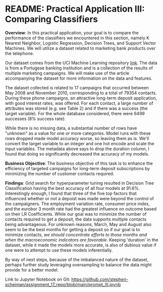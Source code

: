# README: Practical Application III: Comparing Classifiers

**Overview**: In this practical application, your goal is to compare the performance of the classifiers we encountered in this section, namely K Nearest Neighbor, Logistic Regression, Decision Trees, and Support Vector Machines.  We will utilize a dataset related to marketing bank products over the telephone.  

Our dataset comes from the UCI Machine Learning repository [link](https://archive.ics.uci.edu/ml/datasets/bank+marketing).  The data is from a Portugese banking institution and is a collection of the results of multiple marketing campaigns.  We will make use of the article accompanying the dataset for more information on the data and features.

The dataset collected is related to 17 campaigns that occurred between May 2008 and November 2010, corresponding  to  a  total  of  79354  contacts.  During  these phone campaigns, an attractive long-term deposit application, with good interest rates, was offered. For each contact,  a  large  number  of  attributes  was  stored  (e.g.  see Table  2)  and  if  there  was  a  success  (the  target  variable). For the whole database considered, there were 6499 successes (8% success rate).

While there is no missing data, a substantial number of rows have "unknown" as a value for one or more categories. Model runs with these rows dropped made model accuracy worse, so leaving them as is. We'll convert the target variable to an integer and one hot encode and scale the input variables. The metadata above says to drop the duration column, I found that doing so significantly decreased the accuracy of my models.

**Business Objective**: The business objective of this task is to enhance the efficiency of targeted campaigns for long-term deposit subscriptions by minimizing the number of customer contacts required.

**Findings**: Grid search for hyperparameter tuning resulted in Decision Tree Classification having the best accuracy of all four models at 91.6%. Interestingly enough, I found that three of the five top factors that influenced whether or not a depoist was made were beyond the control of the campaigners. The employment variation rate, consumer price index, and the eurobor 3 month rate had the greatest influence on outcome based on their LR Coefficients. While our goal was to minimize the number of contacts required to get a deposit, the data supports multiple contacts being advantageous. For unknown reasons, March, May and August also seem to be the best months for getting a deposit so if our goal is to minimize contacts, *we should concentrate efforts to those months and when the macroeconomic indicators are favorable.* Keeping 'duration' in the dataset, while it made the models more accurate, is also of dubious value if one were to attempt to use these models inferentially.

By way of next steps, because of the imbalanced nature of the dataset, perhaps further study leveraging oversampling to balance the data might provide for a better model.

Link to Jupyter Notebook on Git: https://github.com/stephen-scheiman/assignment_17_repo/blob/main/prompt_III.ipynb
